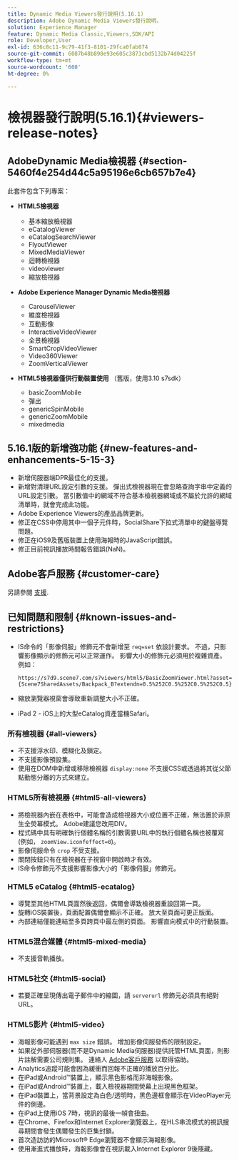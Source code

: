 ```yaml
---
title: Dynamic Media Viewers發行說明(5.16.1)
description: Adobe Dynamic Media Viewers發行說明。
solution: Experience Manager
feature: Dynamic Media Classic,Viewers,SDK/API
role: Developer,User
exl-id: 636c8c11-9c79-41f3-8101-29fca0fab074
source-git-commit: 6087b48b898e93e605c3873cbd5132b74d04225f
workflow-type: tm+mt
source-wordcount: '608'
ht-degree: 0%

---
```


# 檢視器發行說明(5.16.1){#viewers-release-notes}

<!-- Updated April 06, 2021 for the 5.16.1 release-->

<!-- hide: yes
hidefromtoc: yes-->

<!-- robots: noindex
googlebot: noindex -->

## AdobeDynamic Media檢視器 {#section-5460f4e254d44c5a95196e6cb657b7e4}

此套件包含下列專案：

* **HTML5檢視器**

   * 基本縮放檢視器
   * eCatalogViewer
   * eCatalogSearchViewer
   * FlyoutViewer
   * MixedMediaViewer
   * 迴轉檢視器
   * videoviewer
   * 縮放檢視器

* **Adobe Experience Manager Dynamic Media檢視器**

   * CarouselViewer
   * 維度檢視器
   * 互動影像
   * InteractiveVideoViewer
   * 全景檢視器
   * SmartCropVideoViewer
   * Video360Viewer
   * ZoomVerticalViewer

* **HTML5檢視器僅供行動裝置使用** （舊版，使用3.10 s7sdk）

   * basicZoomMobile
   * 彈出
   * genericSpinMobile
   * genericZoomMobile
   * mixedmedia

## 5.16.1版的新增強功能 {#new-features-and-enhancements-5-15-3}

* 新增伺服器端DPR最佳化的支援。
* 新增對清理URL設定引數的支援。 彈出式檢視器現在會忽略查詢字串中定義的URL設定引數。 當引數值中的網域不符合基本檢視器網域或不屬於允許的網域清單時，就會完成此功能。
* Adobe Experience Viewers的產品品牌更新。
* 修正在CSS中停用其中一個子元件時，SocialShare下拉式清單中的鍵盤導覽問題。
* 修正在iOS9及舊版裝置上使用海報時的JavaScript錯誤。
* 修正目前視訊播放時間報告錯誤(NaN)。<!--  (CQ-4310148) -->

## Adobe客戶服務 {#customer-care}

另請參閱 [支援](https://experienceleague.adobe.com/docs/dynamic-media-classic/using/intro/support.html#intro).

## 已知問題和限制 {#known-issues-and-restrictions}

* IS命令的「影像伺服」修飾元不會新增至 `req=set` 依設計要求。 不過，只影響影像顯示的修飾元可以正常運作。 影響大小的修飾元必須用於複雜資產。 例如：

   `https://s7d9.scene7.com/s7viewers/html5/BasicZoomViewer.html?asset= {Scene7SharedAssets/Backpack_B?extendn=0.5%252C0.5%252C0.5%252C0.5}`

* 縮放瀏覽器視窗會導致重新調整大小不正確。
* iPad 2 - iOS上的大型eCatalog資產當機Safari。

### 所有檢視器 {#all-viewers}

* 不支援浮水印、模糊化及鎖定。
* 不支援影像預設集。
* 使用在DOM中新增或移除檢視器 `display:none` 不支援CSS或透過將其從父節點動態分離的方式來建立。

### HTML5所有檢視器 {#html5-all-viewers}

* 將檢視器內嵌在表格中，可能會造成檢視器大小或位置不正確，無法置於非原生全熒幕模式。 Adobe建議您改用DIV。
* 程式碼中具有明確執行個體名稱的引數需要URL中的執行個體名稱也被覆寫(例如， `zoomView.iconfeffect=0`)。
* 影像伺服命令 `crop` 不受支援。
* 關閉按鈕只有在檢視器在子視窗中開啟時才有效。
* IS命令修飾元不支援影響影像大小的「影像伺服」修飾元。

### HTML5 eCatalog {#html5-ecatalog}

* 導覽至其他HTML頁面然後返回，偶爾會導致檢視器重設回第一頁。
* 旋轉iOS裝置後，頁面配置偶爾會顯示不正確。 放大至頁面可更正版面。
* 內部連結僅能連結至多頁跨頁中最左側的頁面。 影響直向模式中的行動裝置。

### HTML5混合媒體 {#html5-mixed-media}

* 不支援音軌播放。

### HTML5社交 {#html5-social}

* 若要正確呈現傳出電子郵件中的縮圖，請 `serverurl` 修飾元必須具有絕對URL。

### HTML5影片 {#html5-video}

* 海報影像可能遇到 `max size` 錯誤。 增加影像伺服發佈的限制設定。
* 如果從外部伺服器(而不是Dynamic Media伺服器)提供託管HTML頁面，則影片註解需要公司規則集。 連絡人 [Adobe客戶服務](https://experienceleague.adobe.com/docs/dynamic-media-classic/using/intro/support.html#intro) 以取得協助。
* Analytics追蹤可能會因為緩衝而回報不正確的播放百分比。
* 在iPad或Android™裝置上，顯示黑色影格而非海報影像。
* 在iPad或Android™裝置上，載入檢視器期間熒幕上出現黑色框架。
* 在iPad裝置上，當背景設定為白色/透明時，黑色邊框會顯示在VideoPlayer元件的側邊。
* 在iPad上使用iOS 7時，視訊的最後一幀會扭曲。
* 在Chrome、Firefox和Internet Explorer瀏覽器上，在HLS串流模式的視訊搜尋期間會發生偶爾發生的巨集封鎖。
* 首次造訪訪的Microsoft® Edge瀏覽器不會顯示海報影像。
* 使用漸進式播放時，海報影像會在視訊載入Internet Explorer 9後隱藏。
